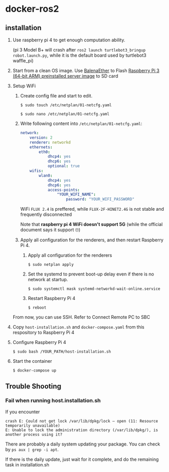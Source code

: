 # docker-ros2

## installation

1. Use raspberry pi 4 to get enough computation ability.

    (pi 3 Model B+ will crash after `ros2 launch turtlebot3_bringup robot.launch.py`, while it is the default board used by turtlebot3 waffle_pi)

2. Start from a clean OS image. Use [BalenaEther](https://www.balena.io/etcher/) to Flash [Raspberry Pi 3 (64-bit ARM) preinstalled server image](http://cdimage.ubuntu.com/ubuntu/releases/bionic/release/) to SD card

3. Setup WiFi
    1. Create config file and start to edit.

        `$ sudo touch /etc/netplan/01-netcfg.yaml`

        `$ sudo nano /etc/netplan/01-netcfg.yaml`
    2. Write following content into `/etc/netplan/01-netcfg.yaml`:

        ```yaml
        network:
            version: 2
            renderer: networkd
            ethernets:
                eth0:
                    dhcp4: yes
                    dhcp6: yes
                    optional: true
            wifis:
                wlan0:
                    dhcp4: yes
                    dhcp6: yes
                    access-points:
                        "YOUR_WIFI_NAME":
                            password: "YOUR_WIFI_PASSWORD"
        ```

        WiFi `FLUX 2.4` is preffered, while `FLUX-2F-HINET2.4G` is not stable and frequently disconnected

        Note that **raspberry pi 4 WiFi doesn't support 5G** (while the official document says it support 🙄)

    3. Apply all configuration for the renderers, and then restart Raspberry Pi 4.

        1. Apply all configuration for the renderers

            ```$ sudo netplan apply```
        2. Set the systemd to prevent boot-up delay even if there is no network at startup.

            ```$ sudo systemctl mask systemd-networkd-wait-online.service```
        3. Restart Raspberry Pi 4

            ```$ reboot```

    From now, you can use SSH. Refer to Connect Remote PC to SBC

4. Copy `host-installation.sh` and `docker-compose.yaml` from this respository to Raspberry Pi 4

5. Configure Raspberry Pi 4

    ```$ sudo bash /YOUR_PATH/host-installation.sh```

6. Start the container

    ```$ docker-compose up```

## Trouble Shooting

### Fail when running host.installation.sh

If you encounter

```shell
crash E: Could not get lock /var/lib/dpkg/lock – open (11: Resource temporarily unavailable)
E: Unable to lock the administration directory (/var/lib/dpkg/), is another process using it?
```

There are probably a daily system updating your package. You can check by `ps aux | grep -i apt`.

If there is the daily update, just wait for it complete, and do the remaining task in installation.sh
